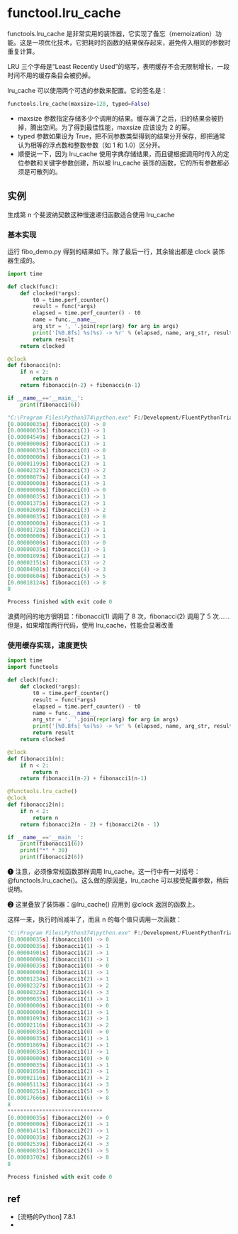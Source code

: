 
# functool.lru_cache


functools.lru_cache 是非常实用的装饰器，它实现了备忘（memoization）功能。这是一项优化技术，它把耗时的函数的结果保存起来，避免传入相同的参数时重复计算。

LRU 三个字母是“Least Recently Used”的缩写，表明缓存不会无限制增长，一段时间不用的缓存条目会被扔掉。

lru_cache 可以使用两个可选的参数来配置。它的签名是：
```py
functools.lru_cache(maxsize=128, typed=False)
```
* maxsize 参数指定存储多少个调用的结果。缓存满了之后，旧的结果会被扔掉，腾出空间。为了得到最佳性能，maxsize 应该设为 2 的幂。
* typed 参数如果设为 True，把不同参数类型得到的结果分开保存，即把通常认为相等的浮点数和整数参数（如 1 和 1.0）区分开。
* 顺便说一下，因为 lru_cache 使用字典存储结果，而且键根据调用时传入的定位参数和关键字参数创建，所以被 lru_cache 装饰的函数，它的所有参数都必须是可散列的。











## 实例
生成第 n 个斐波纳契数这种慢速递归函数适合使用 lru_cache

### 基本实现
运行 fibo_demo.py 得到的结果如下。除了最后一行，其余输出都是 clock 装饰器生成的。
```py
import time

def clock(func):
    def clocked(*args):
        t0 = time.perf_counter()
        result = func(*args)
        elapsed = time.perf_counter() - t0
        name = func.__name__
        arg_str = ', '.join(repr(arg) for arg in args)
        print('[%0.8fs] %s(%s) -> %r' % (elapsed, name, arg_str, result))
        return result
    return clocked

@clock
def fibonacci(n):
    if n < 2:
        return n
    return fibonacci(n-2) + fibonacci(n-1)

if __name__=='__main__':
    print(fibonacci(6))
```

```py
"C:\Program Files\Python374\python.exe" F:/Development/FluentPythonTrials/FuncAsObject/lru_cache1.py
[0.00000035s] fibonacci(0) -> 0
[0.00000035s] fibonacci(1) -> 1
[0.00004549s] fibonacci(2) -> 1
[0.00000000s] fibonacci(1) -> 1
[0.00000035s] fibonacci(0) -> 0
[0.00000000s] fibonacci(1) -> 1
[0.00001199s] fibonacci(2) -> 1
[0.00002327s] fibonacci(3) -> 2
[0.00008075s] fibonacci(4) -> 3
[0.00000000s] fibonacci(1) -> 1
[0.00000000s] fibonacci(0) -> 0
[0.00000035s] fibonacci(1) -> 1
[0.00001375s] fibonacci(2) -> 1
[0.00002609s] fibonacci(3) -> 2
[0.00000035s] fibonacci(0) -> 0
[0.00000000s] fibonacci(1) -> 1
[0.00001728s] fibonacci(2) -> 1
[0.00000000s] fibonacci(1) -> 1
[0.00000000s] fibonacci(0) -> 0
[0.00000035s] fibonacci(1) -> 1
[0.00001093s] fibonacci(2) -> 1
[0.00002151s] fibonacci(3) -> 2
[0.00004901s] fibonacci(4) -> 3
[0.00008604s] fibonacci(5) -> 5
[0.00018124s] fibonacci(6) -> 8
8

Process finished with exit code 0
```
浪费时间的地方很明显：fibonacci(1) 调用了 8 次，fibonacci(2) 调用了 5 次……但是，如果增加两行代码，使用 lru_cache，性能会显著改善




### 使用缓存实现，速度更快
```py
import time
import functools

def clock(func):
    def clocked(*args):
        t0 = time.perf_counter()
        result = func(*args)
        elapsed = time.perf_counter() - t0
        name = func.__name__
        arg_str = ', '.join(repr(arg) for arg in args)
        print('[%0.8fs] %s(%s) -> %r' % (elapsed, name, arg_str, result))
        return result
    return clocked

@clock
def fibonacci1(n):
    if n < 2:
        return n
    return fibonacci1(n-2) + fibonacci1(n-1)

@functools.lru_cache()
@clock
def fibonacci2(n):
    if n < 2:
        return n
    return fibonacci2(n - 2) + fibonacci2(n - 1)

if __name__=='__main__':
    print(fibonacci1(6))
    print("*" * 30)
    print(fibonacci2(6))

```
❶ 注意，必须像常规函数那样调用 lru_cache。这一行中有一对括号：@functools.lru_cache()。这么做的原因是，lru_cache 可以接受配置参数，稍后说明。

❷ 这里叠放了装饰器：@lru_cache() 应用到 @clock 返回的函数上。

这样一来，执行时间减半了，而且 n 的每个值只调用一次函数：
```py
"C:\Program Files\Python374\python.exe" F:/Development/FluentPythonTrials/FuncAsObject/lru_cache1.py
[0.00000035s] fibonacci1(0) -> 0
[0.00000035s] fibonacci1(1) -> 1
[0.00004901s] fibonacci1(2) -> 1
[0.00000000s] fibonacci1(1) -> 1
[0.00000035s] fibonacci1(0) -> 0
[0.00000000s] fibonacci1(1) -> 1
[0.00001234s] fibonacci1(2) -> 1
[0.00002327s] fibonacci1(3) -> 2
[0.00008322s] fibonacci1(4) -> 3
[0.00000035s] fibonacci1(1) -> 1
[0.00000000s] fibonacci1(0) -> 0
[0.00000000s] fibonacci1(1) -> 1
[0.00001093s] fibonacci1(2) -> 1
[0.00002116s] fibonacci1(3) -> 2
[0.00000035s] fibonacci1(0) -> 0
[0.00000035s] fibonacci1(1) -> 1
[0.00001869s] fibonacci1(2) -> 1
[0.00000035s] fibonacci1(1) -> 1
[0.00000000s] fibonacci1(0) -> 0
[0.00000035s] fibonacci1(1) -> 1
[0.00001058s] fibonacci1(2) -> 1
[0.00002116s] fibonacci1(3) -> 2
[0.00005113s] fibonacci1(4) -> 3
[0.00008251s] fibonacci1(5) -> 5
[0.00017666s] fibonacci1(6) -> 8
8
******************************
[0.00000035s] fibonacci2(0) -> 0
[0.00000000s] fibonacci2(1) -> 1
[0.00001411s] fibonacci2(2) -> 1
[0.00000035s] fibonacci2(3) -> 2
[0.00002539s] fibonacci2(4) -> 3
[0.00000035s] fibonacci2(5) -> 5
[0.00003702s] fibonacci2(6) -> 8
8

Process finished with exit code 0
```



## ref

* [流畅的Python] 7.8.1
* 
